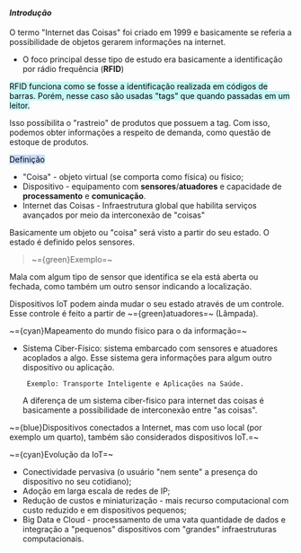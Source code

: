 
####                                                   *Introdução*

O termo "Internet das Coisas" foi criado em 1999 e basicamente se referia a possibilidade de objetos gerarem informações na internet. 

-  O foco principal desse tipo de estudo era basicamente a identificação por rádio frequência (**RFID**)

<mark style="background: #ABF7F7A6;">RFID funciona como se fosse a identificação realizada em códigos de barras. Porém, nesse caso são usadas "tags" que quando passadas em um leitor.</mark>

Isso possibilita o "rastreio" de produtos que possuem a tag. Com isso, podemos obter informações a respeito de demanda, como questão de estoque de produtos. 

<mark style="background: #ADCCFFA6;">Definição</mark>

-  "Coisa" - objeto virtual (se comporta como física) ou físico;
-  Dispositivo - equipamento com **sensores**/**atuadores** e capacidade de **processamento** e **comunicação**.
-  Internet das Coisas - Infraestrutura global que habilita serviços avançados por meio da interconexão de "coisas"

Basicamente um objeto ou "coisa" será visto a partir do seu estado. O estado é definido pelos sensores.

> ~={green}Exemplo=~

Mala com algum tipo de sensor que identifica se ela está aberta ou fechada, como também um outro sensor indicando a localização.

Dispositivos IoT podem ainda mudar o seu estado através de um controle. Esse controle é feito a partir de ~={green}atuadores=~ (Lâmpada).

~={cyan}Mapeamento do mundo físico para o da informação=~

-  Sistema Ciber-Físico: sistema embarcado com sensores e atuadores acoplados a algo. Esse sistema gera informações para algum outro dispositivo ou aplicação.

		Exemplo: Transporte Inteligente e Aplicações na Saúde.

	 A diferença de um sistema ciber-fisico para internet das coisas é basicamente a possibilidade de interconexão entre "as coisas".

~={blue}Dispositivos conectados a Internet, mas com uso local (por exemplo um quarto), também são considerados dispositivos IoT.=~

~={cyan}Evolução da IoT=~

-  Conectividade pervasiva (o usuário "nem sente" a presença do dispositivo no seu cotidiano);
-  Adoção em larga escala de redes de IP;
-  Redução de custos e miniaturização - mais recurso computacional com custo reduzido e em dispositivos pequenos;
-  Big Data e Cloud - processamento de uma vata quantidade de dados e integração a "pequenos" dispositivos com "grandes" infraestruturas computacionais.